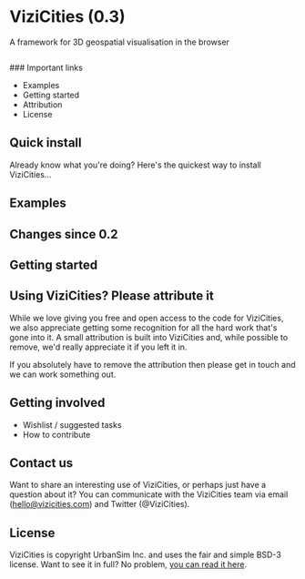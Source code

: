 # ViziCities (0.3)

A framework for 3D geospatial visualisation in the browser

![]()


### Important links

* Examples
* Getting started
* Attribution
* License


## Quick install

Already know what you're doing? Here's the quickest way to install ViziCities...


## Examples


## Changes since 0.2


## Getting started


## Using ViziCities? Please attribute it

While we love giving you free and open access to the code for ViziCities, we also appreciate getting some recognition for all the hard work that's gone into it. A small attribution is built into ViziCities and, while possible to remove, we'd really appreciate it if you left it in.

If you absolutely have to remove the attribution then please get in touch and we can work something out.


## Getting involved

* Wishlist / suggested tasks
* How to contribute


## Contact us

Want to share an interesting use of ViziCities, or perhaps just have a question about it? You can communicate with the ViziCities team via email (hello@vizicities.com) and Twitter (@ViziCities).


## License

ViziCities is copyright UrbanSim Inc. and uses the fair and simple BSD-3 license. Want to see it in full? No problem, [you can read it here](https://github.com/UDST/vizicities/blob/master/LICENSE).
